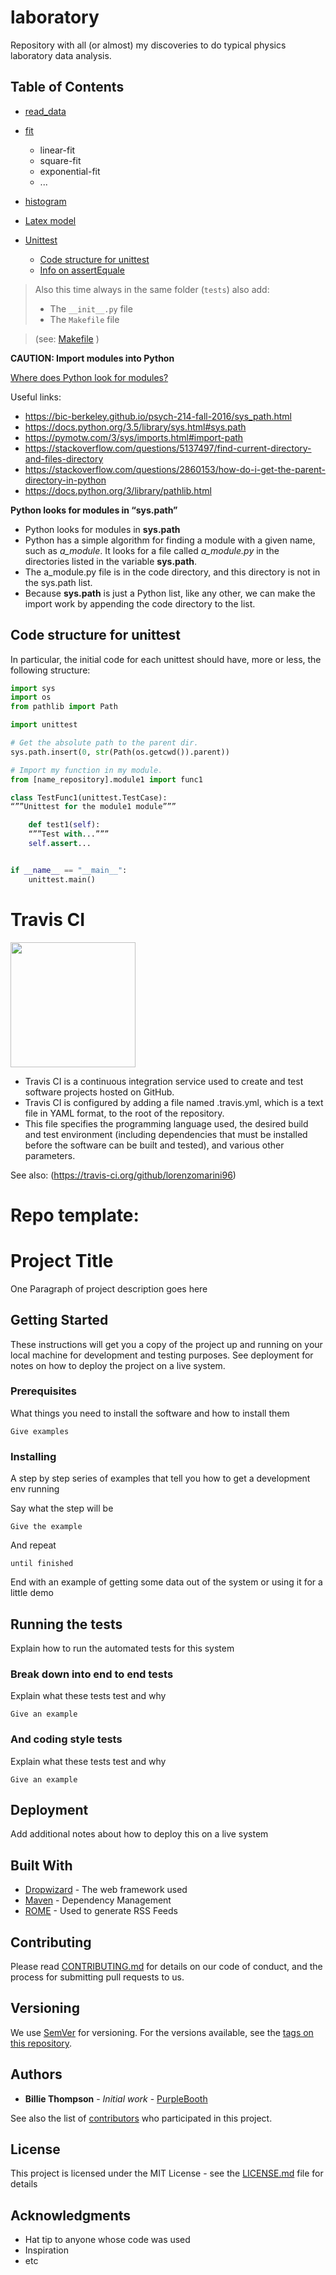 # laboratory
Repository with all (or almost) my discoveries to do typical physics laboratory data analysis.


## Table of Contents
* [read_data](https://github.com/lorenzomarini96/laboratory/tree/main/laboratory/read_data)
* [fit](https://github.com/lorenzomarini96/model/blob/main/README.md#creation-of-basic-folders)
    * linear-fit
    * square-fit
    * exponential-fit
    * ...
* [histogram](https://github.com/lorenzomarini96/laboratory/tree/main/laboratory/histogram)

* [Latex model](https://github.com/lorenzomarini96/laboratory/tree/main/latex)

* [Unittest](https://github.com/lorenzomarini96/model/blob/main/README.md#unittest)
    * [Code structure for unittest](https://github.com/lorenzomarini96/model/blob/main/README.md#code-structure-for-unittest)
    * [Info on assertEquale](https://github.com/lorenzomarini96/model/blob/main/README.md#info-on-assertequale)


> Also this time always in the same folder (```tests```) also add:
> - The ```__init__.py``` file
> - The ```Makefile``` file 

> (see: [Makefile](https://github.com/lorenzomarini96/model/blob/main/tests/Makefile) )

**CAUTION: Import modules into Python**

[Where does Python look for modules?](https://bic-berkeley.github.io/psych-214-fall-2016/sys_path.html)

Useful links: 
- https://bic-berkeley.github.io/psych-214-fall-2016/sys_path.html
- https://docs.python.org/3.5/library/sys.html#sys.path
- https://pymotw.com/3/sys/imports.html#import-path
- https://stackoverflow.com/questions/5137497/find-current-directory-and-files-directory
- https://stackoverflow.com/questions/2860153/how-do-i-get-the-parent-directory-in-python
- https://docs.python.org/3/library/pathlib.html


**Python looks for modules in “sys.path”**
- Python looks for modules in **sys.path**
- Python has a simple algorithm for finding a module with a given name, such as *a_module*. It looks for a file called *a_module.py* in the directories listed in the variable **sys.path**.
- The a_module.py file is in the code directory, and this directory is not in the sys.path list.
- Because **sys.path** is just a Python list, like any other, we can make the import work by appending the code directory to the list.

## Code structure for unittest

In particular, the initial code for each unittest should have, more or less, the following structure:

```python
import sys
import os
from pathlib import Path

import unittest

# Get the absolute path to the parent dir.
sys.path.insert(0, str(Path(os.getcwd()).parent))

# Import my function in my module.
from [name_repository].module1 import func1

class TestFunc1(unittest.TestCase):
“””Unittest for the module1 module”””

    def test1(self):
    “””Test with...”””
    self.assert...


if __name__ == "__main__":
    unittest.main()
```
# Travis CI

<img src="https://user-images.githubusercontent.com/55988954/103585215-f8485f00-4ee2-11eb-9e66-82029a119191.png" width="200" /> 

- Travis CI is a continuous integration service used to create and test software projects hosted on GitHub.
- Travis CI is configured by adding a file named .travis.yml, which is a text file in YAML format, to the root of the repository.
- This file specifies the programming language used, the desired build and test environment (including dependencies that must be installed before the software can be built and tested), and various other parameters.

See also: (https://travis-ci.org/github/lorenzomarini96)

# Repo template:

# Project Title

One Paragraph of project description goes here

## Getting Started

These instructions will get you a copy of the project up and running on your local machine for development and testing purposes. See deployment for notes on how to deploy the project on a live system.

### Prerequisites

What things you need to install the software and how to install them

```
Give examples
```

### Installing

A step by step series of examples that tell you how to get a development env running

Say what the step will be

```
Give the example
```

And repeat

```
until finished
```

End with an example of getting some data out of the system or using it for a little demo

## Running the tests

Explain how to run the automated tests for this system

### Break down into end to end tests

Explain what these tests test and why

```
Give an example
```

### And coding style tests

Explain what these tests test and why

```
Give an example
```

## Deployment

Add additional notes about how to deploy this on a live system

## Built With

* [Dropwizard](http://www.dropwizard.io/1.0.2/docs/) - The web framework used
* [Maven](https://maven.apache.org/) - Dependency Management
* [ROME](https://rometools.github.io/rome/) - Used to generate RSS Feeds

## Contributing

Please read [CONTRIBUTING.md](https://gist.github.com/PurpleBooth/b24679402957c63ec426) for details on our code of conduct, and the process for submitting pull requests to us.

## Versioning

We use [SemVer](http://semver.org/) for versioning. For the versions available, see the [tags on this repository](https://github.com/your/project/tags). 

## Authors

* **Billie Thompson** - *Initial work* - [PurpleBooth](https://github.com/PurpleBooth)

See also the list of [contributors](https://github.com/your/project/contributors) who participated in this project.

## License

This project is licensed under the MIT License - see the [LICENSE.md](LICENSE.md) file for details

## Acknowledgments

* Hat tip to anyone whose code was used
* Inspiration
* etc
